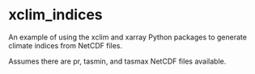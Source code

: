 # xclim_indices

An example of using the xclim and xarray Python packages to generate climate indices from NetCDF files.

Assumes there are pr, tasmin, and tasmax NetCDF files available.